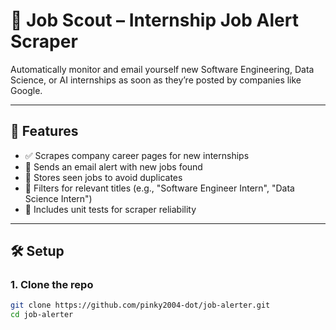 # 🎯 Job Scout – Internship Job Alert Scraper

Automatically monitor and email yourself new Software Engineering, Data Science, or AI internships as soon as they’re posted by companies like Google.

---

## 🚀 Features

- ✅ Scrapes company career pages for new internships
- 📧 Sends an email alert with new jobs found
- 💾 Stores seen jobs to avoid duplicates
- 🧠 Filters for relevant titles (e.g., "Software Engineer Intern", "Data Science Intern")
- 🧪 Includes unit tests for scraper reliability

---

## 🛠️ Setup

### 1. Clone the repo

```bash
git clone https://github.com/pinky2004-dot/job-alerter.git
cd job-alerter